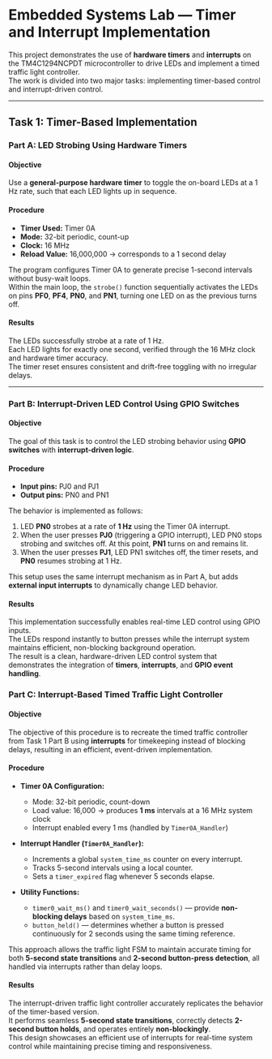 # Embedded Systems Lab — Timer and Interrupt Implementation

This project demonstrates the use of **hardware timers** and **interrupts** on the TM4C1294NCPDT microcontroller to drive LEDs and implement a timed traffic light controller.  
The work is divided into two major tasks: implementing timer-based control and interrupt-driven control.

---

## Task 1: Timer-Based Implementation

### Part A: LED Strobing Using Hardware Timers

#### Objective
Use a **general-purpose hardware timer** to toggle the on-board LEDs at a 1 Hz rate, such that each LED lights up in sequence.

#### Procedure
- **Timer Used:** Timer 0A  
- **Mode:** 32-bit periodic, count-up  
- **Clock:** 16 MHz  
- **Reload Value:** 16,000,000 → corresponds to a 1 second delay  

The program configures Timer 0A to generate precise 1-second intervals without busy-wait loops.  
Within the main loop, the `strobe()` function sequentially activates the LEDs on pins **PF0**, **PF4**, **PN0**, and **PN1**, turning one LED on as the previous turns off.

#### Results
The LEDs successfully strobe at a rate of 1 Hz.  
Each LED lights for exactly one second, verified through the 16 MHz clock and hardware timer accuracy.  
The timer reset ensures consistent and drift-free toggling with no irregular delays.

---

### Part B: Interrupt-Driven LED Control Using GPIO Switches

#### Objective
The goal of this task is to control the LED strobing behavior using **GPIO switches** with **interrupt-driven logic**.

#### Procedure
- **Input pins:** PJ0 and PJ1  
- **Output pins:** PN0 and PN1  

The behavior is implemented as follows:
1. LED **PN0** strobes at a rate of **1 Hz** using the Timer 0A interrupt.  
2. When the user presses **PJ0** (triggering a GPIO interrupt), LED PN0 stops strobing and switches off. At this point, **PN1** turns on and remains lit.  
3. When the user presses **PJ1**, LED PN1 switches off, the timer resets, and **PN0** resumes strobing at 1 Hz.  

This setup uses the same interrupt mechanism as in Part A, but adds **external input interrupts** to dynamically change LED behavior.

#### Results
This implementation successfully enables real-time LED control using GPIO inputs.  
The LEDs respond instantly to button presses while the interrupt system maintains efficient, non-blocking background operation.  
The result is a clean, hardware-driven LED control system that demonstrates the integration of **timers**, **interrupts**, and **GPIO event handling**.

### Part C: Interrupt-Based Timed Traffic Light Controller

#### Objective
The objective of this procedure is to recreate the timed traffic controller from Task 1 Part B using **interrupts** for timekeeping instead of blocking delays, resulting in an efficient, event-driven implementation.

#### Procedure
- **Timer 0A Configuration:**
  - Mode: 32-bit periodic, count-down  
  - Load value: 16,000 → produces **1 ms** intervals at a 16 MHz system clock  
  - Interrupt enabled every 1 ms (handled by `Timer0A_Handler`)  

- **Interrupt Handler (`Timer0A_Handler`):**
  - Increments a global `system_time_ms` counter on every interrupt.  
  - Tracks 5-second intervals using a local counter.  
  - Sets a `timer_expired` flag whenever 5 seconds elapse.

- **Utility Functions:**
  - `timer0_wait_ms()` and `timer0_wait_seconds()` — provide **non-blocking delays** based on `system_time_ms`.  
  - `button_held()` — determines whether a button is pressed continuously for 2 seconds using the same timing reference.

This approach allows the traffic light FSM to maintain accurate timing for both **5-second state transitions** and **2-second button-press detection**, all handled via interrupts rather than delay loops.

#### Results
The interrupt-driven traffic light controller accurately replicates the behavior of the timer-based version.  
It performs seamless **5-second state transitions**, correctly detects **2-second button holds**, and operates entirely **non-blockingly**.  
This design showcases an efficient use of interrupts for real-time system control while maintaining precise timing and responsiveness.

